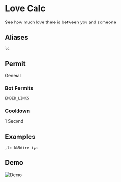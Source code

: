 # Love Calc
See how much love there is between you and someone

## Aliases
`lc`
## Permit
General
### Bot Permits
`EMBED_LINKS`
### Cooldown
1 Second
## Examples
`,lc kk5dire iya`
## Demo 
![Demo](https://i.ibb.co/Pg5wkkY/lovecalc.png)

